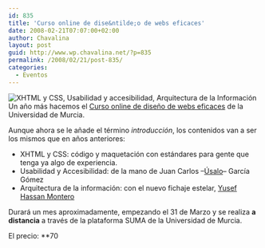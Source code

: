 ```yaml
---
id: 835
title: 'Curso online de dise&ntilde;o de webs eficaces'
date: 2008-02-21T07:07:00+02:00
author: Chavalina
layout: post
guid: http://www.wp.chavalina.net/?p=835
permalink: /2008/02/21/post-835/
categories:
  - Eventos
---
```

<img class="imgdcha" src="http://www.um.es/estudios/cursos/webi/logo.gif" alt="XHTML y CSS, Usabilidad y accesibilidad, Arquitectura de la Información" /> Un a&ntilde;o más hacemos el <a href="http://www.um.es/estudios/cursos/webi/" target="_blank">Curso online de dise&ntilde;o de webs eficaces</a> de la Universidad de Murcia. 

Aunque ahora se le a&ntilde;ade el término _introducción_, los contenidos van a ser los mismos que en a&ntilde;os anteriores: 

  * XHTML y CSS: código y maquetación con estándares para gente que tenga ya algo de experiencia.
  * Usabilidad y Accesibilidad: de la mano de Juan Carlos &#8211;[&Uacute;salo](http://www.usalo.es)&#8211; García Gómez
  * Arquitectura de la información: con el nuevo fichaje estelar, [Yusef Hassan Montero](http://www.nosolousabilidad.com/hassan/)

Durará un mes aproximadamente, empezando el 31 de Marzo y se realiza **a distancia** a través de la plataforma SUMA de la Universidad de Murcia.

El precio: **70</p>